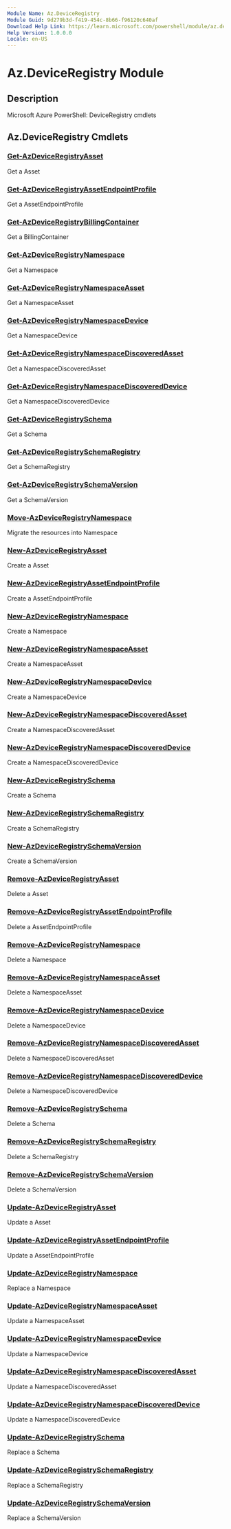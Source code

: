```yaml
---
Module Name: Az.DeviceRegistry
Module Guid: 9d279b3d-f419-454c-8b66-f96120c640af
Download Help Link: https://learn.microsoft.com/powershell/module/az.deviceregistry
Help Version: 1.0.0.0
Locale: en-US
---
```


# Az.DeviceRegistry Module
## Description
Microsoft Azure PowerShell: DeviceRegistry cmdlets

## Az.DeviceRegistry Cmdlets
### [Get-AzDeviceRegistryAsset](Get-AzDeviceRegistryAsset.md)
Get a Asset

### [Get-AzDeviceRegistryAssetEndpointProfile](Get-AzDeviceRegistryAssetEndpointProfile.md)
Get a AssetEndpointProfile

### [Get-AzDeviceRegistryBillingContainer](Get-AzDeviceRegistryBillingContainer.md)
Get a BillingContainer

### [Get-AzDeviceRegistryNamespace](Get-AzDeviceRegistryNamespace.md)
Get a Namespace

### [Get-AzDeviceRegistryNamespaceAsset](Get-AzDeviceRegistryNamespaceAsset.md)
Get a NamespaceAsset

### [Get-AzDeviceRegistryNamespaceDevice](Get-AzDeviceRegistryNamespaceDevice.md)
Get a NamespaceDevice

### [Get-AzDeviceRegistryNamespaceDiscoveredAsset](Get-AzDeviceRegistryNamespaceDiscoveredAsset.md)
Get a NamespaceDiscoveredAsset

### [Get-AzDeviceRegistryNamespaceDiscoveredDevice](Get-AzDeviceRegistryNamespaceDiscoveredDevice.md)
Get a NamespaceDiscoveredDevice

### [Get-AzDeviceRegistrySchema](Get-AzDeviceRegistrySchema.md)
Get a Schema

### [Get-AzDeviceRegistrySchemaRegistry](Get-AzDeviceRegistrySchemaRegistry.md)
Get a SchemaRegistry

### [Get-AzDeviceRegistrySchemaVersion](Get-AzDeviceRegistrySchemaVersion.md)
Get a SchemaVersion

### [Move-AzDeviceRegistryNamespace](Move-AzDeviceRegistryNamespace.md)
Migrate the resources into Namespace

### [New-AzDeviceRegistryAsset](New-AzDeviceRegistryAsset.md)
Create a Asset

### [New-AzDeviceRegistryAssetEndpointProfile](New-AzDeviceRegistryAssetEndpointProfile.md)
Create a AssetEndpointProfile

### [New-AzDeviceRegistryNamespace](New-AzDeviceRegistryNamespace.md)
Create a Namespace

### [New-AzDeviceRegistryNamespaceAsset](New-AzDeviceRegistryNamespaceAsset.md)
Create a NamespaceAsset

### [New-AzDeviceRegistryNamespaceDevice](New-AzDeviceRegistryNamespaceDevice.md)
Create a NamespaceDevice

### [New-AzDeviceRegistryNamespaceDiscoveredAsset](New-AzDeviceRegistryNamespaceDiscoveredAsset.md)
Create a NamespaceDiscoveredAsset

### [New-AzDeviceRegistryNamespaceDiscoveredDevice](New-AzDeviceRegistryNamespaceDiscoveredDevice.md)
Create a NamespaceDiscoveredDevice

### [New-AzDeviceRegistrySchema](New-AzDeviceRegistrySchema.md)
Create a Schema

### [New-AzDeviceRegistrySchemaRegistry](New-AzDeviceRegistrySchemaRegistry.md)
Create a SchemaRegistry

### [New-AzDeviceRegistrySchemaVersion](New-AzDeviceRegistrySchemaVersion.md)
Create a SchemaVersion

### [Remove-AzDeviceRegistryAsset](Remove-AzDeviceRegistryAsset.md)
Delete a Asset

### [Remove-AzDeviceRegistryAssetEndpointProfile](Remove-AzDeviceRegistryAssetEndpointProfile.md)
Delete a AssetEndpointProfile

### [Remove-AzDeviceRegistryNamespace](Remove-AzDeviceRegistryNamespace.md)
Delete a Namespace

### [Remove-AzDeviceRegistryNamespaceAsset](Remove-AzDeviceRegistryNamespaceAsset.md)
Delete a NamespaceAsset

### [Remove-AzDeviceRegistryNamespaceDevice](Remove-AzDeviceRegistryNamespaceDevice.md)
Delete a NamespaceDevice

### [Remove-AzDeviceRegistryNamespaceDiscoveredAsset](Remove-AzDeviceRegistryNamespaceDiscoveredAsset.md)
Delete a NamespaceDiscoveredAsset

### [Remove-AzDeviceRegistryNamespaceDiscoveredDevice](Remove-AzDeviceRegistryNamespaceDiscoveredDevice.md)
Delete a NamespaceDiscoveredDevice

### [Remove-AzDeviceRegistrySchema](Remove-AzDeviceRegistrySchema.md)
Delete a Schema

### [Remove-AzDeviceRegistrySchemaRegistry](Remove-AzDeviceRegistrySchemaRegistry.md)
Delete a SchemaRegistry

### [Remove-AzDeviceRegistrySchemaVersion](Remove-AzDeviceRegistrySchemaVersion.md)
Delete a SchemaVersion

### [Update-AzDeviceRegistryAsset](Update-AzDeviceRegistryAsset.md)
Update a Asset

### [Update-AzDeviceRegistryAssetEndpointProfile](Update-AzDeviceRegistryAssetEndpointProfile.md)
Update a AssetEndpointProfile

### [Update-AzDeviceRegistryNamespace](Update-AzDeviceRegistryNamespace.md)
Replace a Namespace

### [Update-AzDeviceRegistryNamespaceAsset](Update-AzDeviceRegistryNamespaceAsset.md)
Update a NamespaceAsset

### [Update-AzDeviceRegistryNamespaceDevice](Update-AzDeviceRegistryNamespaceDevice.md)
Update a NamespaceDevice

### [Update-AzDeviceRegistryNamespaceDiscoveredAsset](Update-AzDeviceRegistryNamespaceDiscoveredAsset.md)
Update a NamespaceDiscoveredAsset

### [Update-AzDeviceRegistryNamespaceDiscoveredDevice](Update-AzDeviceRegistryNamespaceDiscoveredDevice.md)
Update a NamespaceDiscoveredDevice

### [Update-AzDeviceRegistrySchema](Update-AzDeviceRegistrySchema.md)
Replace a Schema

### [Update-AzDeviceRegistrySchemaRegistry](Update-AzDeviceRegistrySchemaRegistry.md)
Replace a SchemaRegistry

### [Update-AzDeviceRegistrySchemaVersion](Update-AzDeviceRegistrySchemaVersion.md)
Replace a SchemaVersion

